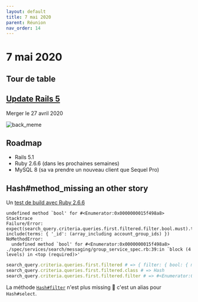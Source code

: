 ```yaml
---
layout: default
title: 7 mai 2020
parent: Réunion
nav_order: 14
---
```


# 7 mai 2020

## Tour de table

## [Update Rails 5](https://github.com/petalmd/petalmd.rails/pull/5455) 

Merger le 27 avril 2020

![back_meme](https://user-images.githubusercontent.com/7858787/81295153-f79eb680-903d-11ea-8ae8-98add1377c07.jpeg)

## Roadmap

* Rails 5.1
* Ruby 2.6.6 (dans les prochaines semaines)
* MySQL 8 (sa va prendre un nouveau client que Sequel Pro)

## Hash#method_missing an other story

Un [test de build avec Ruby 2.6.6](https://github.com/petalmd/petalmd.rails/pull/5470)

```
undefined method `bool' for #<Enumerator:0x0000000015f498a8>
Stacktrace
Failure/Error: expect(search_query.criteria.queries.first.filtered.filter.bool.must).to include(terms: { '_id': (array_including account_group_ids) })
NoMethodError:
  undefined method `bool' for #<Enumerator:0x0000000015f498a8>
./spec/services/search/messaging/group_service_spec.rb:39:in `block (4 levels) in <top (required)>'
```

```ruby
search_query.criteria.queries.first.filtered # => { filter: { bool: { must: {} } } }
search_query.criteria.queries.first.filtered.class # => Hash
search_query.criteria.queries.first.filtered.filter # => #<Enumerator:0x0000000015f498a8>
```

La méthode [`Hash#filter`](https://devdocs.io/ruby~2.6/enumerable#method-i-filter) n'est plus missing 🤣 c'est un alias pour `Hash#select`.

